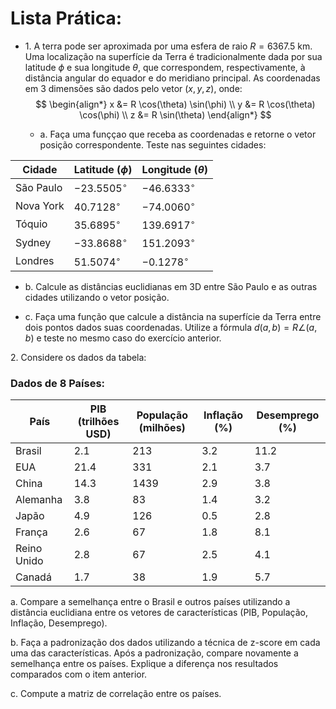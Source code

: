 # Lista Prática:

* 1\. A terra pode ser aproximada por uma esfera de raio $R = 6367.5$ km. 
Uma localização na superfície da Terra é tradicionalmente dada por sua latitude $\phi$ e sua longitude $\theta$, que correspondem, respectivamente, à distância angular do equador e do meridiano principal. As coordenadas em 3 dimensões são dados pelo vetor $(x,y,z)$, onde:
$$
\begin{align*}
x &= R  \cos(\theta)  \sin(\phi) \\
y &= R  \cos(\theta)  \cos(\phi) \\
z &= R  \sin(\theta)
\end{align*}
$$

  * a\. Faça uma funççao que receba as coordenadas e retorne o vetor posição correspondente. Teste nas seguintes cidades:

| Cidade         | Latitude ($\phi$) | Longitude ($\theta$) | 
|----------------|--------------------|---------------------|
| São Paulo      | $-23.5505^\circ$  | $-46.6333^\circ$     |
| Nova York      | $40.7128^\circ$   | $-74.0060^\circ$     |
| Tóquio         | $35.6895^\circ$   | $139.6917^\circ$     |
| Sydney         | $-33.8688^\circ$  | $151.2093^\circ$     |
| Londres        | $51.5074^\circ$   | $-0.1278^\circ$      |

  * b\. Calcule as distâncias euclidianas em 3D
entre São Paulo e as outras cidades utilizando o vetor posição.

  * c\.  Faça uma função que calcule a distância na superfície da Terra entre dois pontos dados suas coordenadas. Utilize a fórmula $d(a,b) = R \angle(a,b)$ e teste no mesmo caso do exercício anterior.


2\. Considere os dados da tabela:

### Dados de 8 Países:

| País          | PIB (trilhões USD) | População (milhões) | Inflação (%) | Desemprego (%) |
|---------------|--------------------|---------------------|--------------|----------------|
| Brasil        | 2.1                | 213                 | 3.2          | 11.2           |
| EUA           | 21.4               | 331                 | 2.1          | 3.7            |
| China         | 14.3               | 1439                | 2.9          | 3.8            |
| Alemanha      | 3.8                | 83                  | 1.4          | 3.2            |
| Japão         | 4.9                | 126                 | 0.5          | 2.8            |
| França        | 2.6                | 67                  | 1.8          | 8.1            |
| Reino Unido   | 2.8                | 67                  | 2.5          | 4.1            |
| Canadá        | 1.7                | 38                  | 1.9          | 5.7            |

a\. Compare a semelhança entre o Brasil e outros países utilizando a distância euclidiana entre os vetores de características (PIB, População, Inflação, Desemprego).

b\. Faça a padronização dos dados utilizando a técnica de z-score em cada uma das características. Após a padronização, compare novamente a semelhança entre os países. Explique a diferença nos resultados comparados com o item anterior.

c\. Compute a matriz de correlação entre os países.